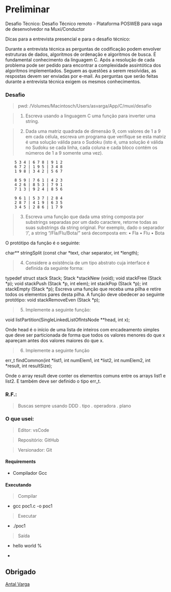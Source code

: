 
# Preliminar
Desafio Técnico:
Desafio Técnico remoto - Plataforma POSWEB
para vaga de desenvolvedor na Muxi/Conductor

Dicas para a entrevista presencial e para o desafio técnico:

Durante a entrevista técnica as perguntas de codificação podem envolver estruturas de dados, algoritmos de ordenação e algoritmos de busca. 
É fundamental conhecimento da linguagem C. Após a resolução de cada problema pode ser pedido para encontrar a complexidade assintótica dos algoritmos implementados.
Seguem as questões a serem resolvidas, as respostas devem ser enviadas por e-mail. As perguntas que serão feitas durante a entrevista técnica exigem os mesmos conhecimentos. 

	



### Desafio 

> pwd: /Volumes/Macintosch/Users/asvarga/App/C/muxi/desafio


> 1. Escreva usando a linguagem C uma função para inverter uma string.

> 2. Dada uma matriz quadrada de dimensão 9, com valores de 1 a 9 em cada célula, escreva um programa que verifique se esta matriz é uma solução válida para o Sudoku (isto é, uma solução é válida no Sudoku se cada linha, cada coluna e cada bloco contém os números de 1 a 9 somente uma vez).

        5 3 4 | 6 7 8 | 9 1 2
        6 7 2 | 1 9 5 | 3 4 8
        1 9 8 | 3 4 2 | 5 6 7

        8 5 9 | 7 6 1 | 4 2 3
        4 2 6 | 8 5 3 | 7 9 1
        7 1 3 | 9 2 4 | 8 5 6

        9 6 1 | 5 3 7 | 2 8 4
        2 8 7 | 4 1 9 | 6 3 5
        3 4 5 | 2 8 6 | 1 7 9


> 3. Escreva uma função que dada uma string composta por substrings separadas por um dado caractere, retorne todas as suas substrings da string original. Por exemplo, dado o separador ‘/’, a string “/Fla/Flu/Bota/” será decomposta em:
        • Fla
        • Flu
        • Bota

O protótipo da função é o seguinte: 

char** stringSplit (const char *text, char separator, int *length);

> 4. Considere a existência de um tipo abstrato cuja interface é definida da seguinte forma:

typedef struct stack Stack;
Stack *stackNew (void);
void stackFree (Stack *p);
void stackPush (Stack *p, int elem);
int stackPop (Stack *p);
int stackEmpty (Stack *p);
Escreva uma função que receba uma pilha e retire todos os elementos pares desta pilha. A
função deve obedecer ao seguinte protótipo:
void stackRemoveEven (Stack *p);

> 5. Implemente a seguinte função:

void listPartition(SingleLinkedListOfIntsNode **head, int x);

Onde head é o início de uma lista de inteiros com encadeamento simples que deve ser particionada de forma que todos os valores menores do que x apareçam antes dos valores maiores do que x.

> 6. Implemente a seguinte função

err_t findCommon(int *list1, int numElem1, int *list2, int numElem2,
                 int *result, int resultSize);

Onde o array result deve conter os elementos comuns entre os arrays list1 e list2. E também deve ser definido o tipo err_t.





### R.F.:

> Buscas sempre usando DDD
	. tipo
	. operadora
	. plano




### O que usei:

> Editor: vsCode

> Repositório: GitHub

> Versionador: Git







#### Requirements

- Compilador Gcc





#### Executando 

> Compilar
- gcc poc1.c -o poc1  

> Executar
- ./poc1

> Saída
- hello world %

- 



## Obrigado
 
[Antal Varga](asvarga@gmail.com) 

